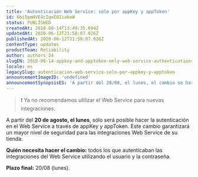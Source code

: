 ```yaml
---
title: 'Autenticación Web Service: sólo por appKey y appToken'
id: 6bi5pmHVE4cIqeEOIiakoW
status: PUBLISHED
createdAt: 2018-08-14T13:49:35.694Z
updatedAt: 2020-06-12T21:58:07.026Z
publishedAt: 2020-06-12T21:58:07.026Z
contentType: updates
productTeam: Reliability
author: authors_24
slugEN: 2018-08-14-appkey-and-apptoken-only-web-service-authentications
locale: es
legacySlug: autenticacion-web-service-solo-por-appkey-y-apptoken
announcementImageID: 'undefined'
announcementSynopsisES: 'A partir del 20/08, el lunes, el cambio se hará para garantizar más seguridad en las integraciones Web Service.'
---
```


> ❗️ Ya no recomendamos utilizar el Web Service para nuevas integraciones.

A partir del __20 de agosto, el lunes__, sólo será posible hacer la autenticación en el Web Service a través de appKey y appToken. Este cambio garantizará un mayor nivel de seguridad para las integraciones Web Service de su tienda.

__Quién necesita hacer el cambio:__ todos los que autenticaban las integraciones del Web Service utilizando el usuario y la contraseña.

__Plazo final:__ 20/08 (lunes).
